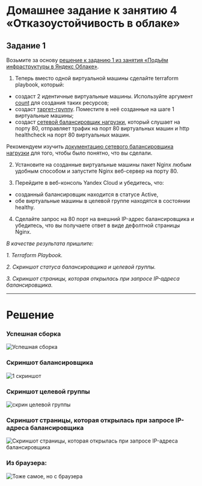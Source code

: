 # Домашнее задание к занятию 4 «Отказоустойчивость в облаке»

## Задание 1 

Возьмите за основу [решение к заданию 1 из занятия «Подъём инфраструктуры в Яндекс Облаке»](https://github.com/netology-code/sdvps-homeworks/blob/main/7-03.md#задание-1).

1. Теперь вместо одной виртуальной машины сделайте terraform playbook, который:

- создаст 2 идентичные виртуальные машины. Используйте аргумент [count](https://www.terraform.io/docs/language/meta-arguments/count.html) для создания таких ресурсов;
- создаст [таргет-группу](https://registry.terraform.io/providers/yandex-cloud/yandex/latest/docs/resources/lb_target_group). Поместите в неё созданные на шаге 1 виртуальные машины;
- создаст [сетевой балансировщик нагрузки](https://registry.terraform.io/providers/yandex-cloud/yandex/latest/docs/resources/lb_network_load_balancer), который слушает на порту 80, отправляет трафик на порт 80 виртуальных машин и http healthcheck на порт 80 виртуальных машин.

Рекомендуем изучить [документацию сетевого балансировщика нагрузки](https://cloud.yandex.ru/docs/network-load-balancer/quickstart) для того, чтобы было понятно, что вы сделали.

2. Установите на созданные виртуальные машины пакет Nginx любым удобным способом и запустите Nginx веб-сервер на порту 80.

3. Перейдите в веб-консоль Yandex Cloud и убедитесь, что: 

- созданный балансировщик находится в статусе Active,
- обе виртуальные машины в целевой группе находятся в состоянии healthy.

4. Сделайте запрос на 80 порт на внешний IP-адрес балансировщика и убедитесь, что вы получаете ответ в виде дефолтной страницы Nginx.

*В качестве результата пришлите:*

*1. Terraform Playbook.*

*2. Скриншот статуса балансировщика и целевой группы.*

*3. Скриншот страницы, которая открылась при запросе IP-адреса балансировщика.*

---

# Решение

### Успешная сборка
![Успешная сборка](http://screenshot.alarislabs.com/ib2024/image_20231009000941_07f332c4.png)

### Скриншот балансировщика
![1 скриншот](http://screenshot.alarislabs.com/ib2024/image_20231009001033_f284f660.png) 

### Скриншот целевой группы
![скрин целевой группы](http://screenshot.alarislabs.com/ib2024/image_20231009001424_b009a2ca.png)

### Скриншот страницы, которая открылась при запросе IP-адреса балансировщика
![Скриншот страницы, которая открылась при запросе IP-адреса балансировщика](http://screenshot.alarislabs.com/ib2024/image_20231009001117_3df9f60a.png)

### Из браузера:
![Тоже самое, но с браузера](http://screenshot.alarislabs.com/ib2024/image_20231009001244_0424f15e.png)